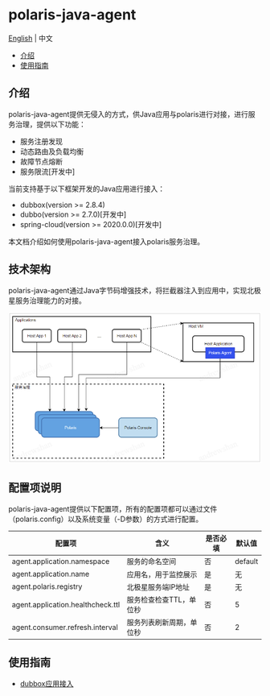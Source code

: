 # polaris-java-agent

[English](./README.md) | 中文

- [介绍](#介绍)
- [使用指南](#使用指南)

## 介绍

polaris-java-agent提供无侵入的方式，供Java应用与polaris进行对接，进行服务治理，提供以下功能：

- 服务注册发现
- 动态路由及负载均衡
- 故障节点熔断
- 服务限流[开发中]

当前支持基于以下框架开发的Java应用进行接入：

- dubbox(version >= 2.8.4)
- dubbo(version >= 2.7.0)[开发中]
- spring-cloud(version >= 2020.0.0)[开发中]

本文档介绍如何使用polaris-java-agent接入polaris服务治理。

## 技术架构

polaris-java-agent通过Java字节码增强技术，将拦截器注入到应用中，实现北极星服务治理能力的对接。

![](pic/arch.png)

## 配置项说明

polaris-java-agent提供以下配置项，所有的配置项都可以通过文件（polaris.config）以及系统变量（-D参数）的方式进行配置。

| 配置项                            | 含义                     | 是否必填 | 默认值  |
| --------------------------------- | ------------------------ | -------- | ------- |
| agent.application.namespace       | 服务的命名空间           | 否       | default |
| agent.application.name            | 应用名，用于监控展示     | 是       | 无      |
| agent.polaris.registry            | 北极星服务端IP地址       | 是       | 无      |
| agent.application.healthcheck.ttl | 服务检查检查TTL，单位秒  | 否       | 5       |
| agent.consumer.refresh.interval   | 服务列表刷新周期，单位秒 | 否       | 2       |


## 使用指南

- [dubbox应用接入](./polaris-agent-examples/dubbox/README.md)
